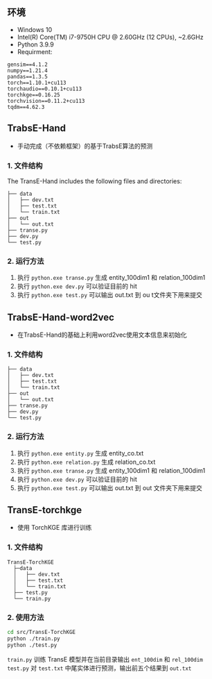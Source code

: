 ## 环境

- Windows 10
- Intel(R) Core(TM) i7-9750H CPU @ 2.60GHz (12 CPUs), ~2.6GHz
- Python 3.9.9
- Requirment:

```
gensim==4.1.2
numpy==1.21.4
pandas==1.3.5
torch==1.10.1+cu113
torchaudio==0.10.1+cu113
torchkge==0.16.25
torchvision==0.11.2+cu113
tqdm==4.62.3
```

## TrabsE-Hand

- 手动完成（不依赖框架）的基于TrabsE算法的预测

### 1. 文件结构

The TransE-Hand includes the following files and directories:

```
├── data
│   ├── dev.txt
│   ├── test.txt
│   └── train.txt
├── out
│   └── out.txt
├── transe.py
├── dev.py
└── test.py
```

### 2. 运行方法

1. 执行 `python.exe transe.py` 生成 entity_100dim1 和 relation_100dim1
2. 执行 `python.exe dev.py` 可以验证目前的 hit
3. 执行 `python.exe test.py` 可以输出 out.txt 到 ou t文件夹下用来提交

## TrabsE-Hand-word2vec

- 在TrabsE-Hand的基础上利用word2vec使用文本信息来初始化

### 1. 文件结构

```
├── data
│   ├── dev.txt
│   ├── test.txt
│   └── train.txt
├── out
│   └── out.txt
├── transe.py
├── dev.py
└── test.py
```

### 2. 运行方法

1. 执行 `python.exe entity.py` 生成 entity_co.txt
2. 执行 `python.exe relation.py` 生成 relation_co.txt
3. 执行 `python.exe transe.py` 生成 entity_100dim1 和 relation_100dim1
4. 执行 `python.exe dev.py` 可以验证目前的 hit
5. 执行 `python.exe test.py` 可以输出 out.txt 到 out 文件夹下用来提交

## TransE-torchkge

- 使用 TorchKGE 库进行训练

### 1. 文件结构

```
TransE-TorchKGE
  ├─data
  │   ├── dev.txt
  │   ├── test.txt
  │   └── train.txt
  ├── test.py
  └── train.py
```

### 2. 使用方法

```sh
cd src/TransE-TorchKGE
python ./train.py
python ./test.py
```

`train.py` 训练 TransE 模型并在当前目录输出 `ent_100dim` 和 `rel_100dim`
`test.py` 对 `test.txt` 中尾实体进行预测，输出前五个结果到 `out.txt`
